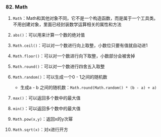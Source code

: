 ### 82. Math
1. `Math`：Math和其他对象不同，它不是一个构造函数，而是属于一个工具类。不用创建对象，里面已经封装数学运算相关的属性和方法

2. `abs()`：可以用来计算一个数的绝对值

3. `Math.ceil()`：可以对一个数进行向上取整，小数位只要有值就自动进1
4. `Math.floor()`：可以对一个数进行向下取整，小数部分会被舍掉
5. `Math.round()`：可以对一个数进行四舍五入取整

6. `Math.random()`：可以生成一个0 - 1之间的随机数
    - 生成a - b 之间的随机数：`Math.round(Math.random() * (b - a) + a)`

7. `max()`：可以返回多个数中的最大值
8. `min()`：可以返回多个数中的最大值

9. `Math.pow(x,y)`：返回x的y次幂
10. `Math.sqrt(x)`：对x进行开方